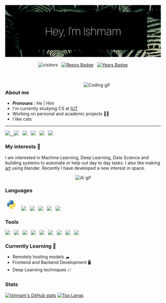 <div align="center">
  <img src="https://github.com/ishmamt/ishmamt/blob/main/Hey%2C%20I'm%20Ishmam.png" alt="Coding gif" width="700">

  <br>
  
  ![visitors](https://visitor-badge.glitch.me/badge?page_id=ishmamt.visitor-badge) &nbsp;
  [![Repos Badge](https://badges.pufler.dev/repos/ishmamt)](https://badges.pufler.dev) &nbsp;
  [![Years Badge](https://badges.pufler.dev/years/ishmamt)](https://badges.pufler.dev)

</div>
<br>
<br>

<img src="https://media.giphy.com/media/iIqmM5tTjmpOB9mpbn/giphy.gif" alt="Coding gif" width="250" align="right">

### About me
- ***Pronouns*** : He | Him
- I'm currently studying CS at [IUT](https://www.iutoic-dhaka.edu "Islamic University of Technology")
- Working on personal and academic projects 👨‍💻
- I like cats
---
<a href="mailto:ishmam.tashdeed13@gmail.com"> <img src="https://www.flaticon.com/svg/vstatic/svg/732/732200.svg?token=exp=1617711787~hmac=a5ecbc9a28c31d839430c187d97a015b" width="3.5%"/> &nbsp;
[<img src="https://seeklogo.com/images/L/linkedin-in-icon-logo-2E34704F04-seeklogo.com.png" width="3.5%"/>](https://www.linkedin.com/in/ishmam-tashdeed-17b05720b/) &nbsp;
[<img src="https://www.flaticon.com/svg/vstatic/svg/733/733579.svg?token=exp=1617711253~hmac=14a57c71ee4b3f9769e1d1fe3d487404" width="3.5%"/>](https://twitter.com/ishmamtashdeed) &nbsp;
[<img src="https://www.flaticon.com/svg/vstatic/svg/174/174855.svg?token=exp=1617711290~hmac=b27308a7f0fe3749b546147b18ce0fc4" width="3.5%"/>](https://www.instagram.com/ishmamtashdeed/) &nbsp;
[<img src="https://www.flaticon.com/svg/vstatic/svg/2111/2111589.svg?token=exp=1617710203~hmac=c73911c7987bf9f6a21a611d1a8da63a" width="3.5%"/>](https://www.reddit.com/user/ishmamtashdeed) &nbsp;
[<img src="https://cdn4.iconfinder.com/data/icons/logos-and-brands/512/27_Artstation_logo_logos-512.png" width="3.5%"/>](https://sed_cat.artstation.com/)

### My interests 💜
I am interested in Machine Learning, Deep Learning, Data Science and building systems to automate or help out day to day tasks. I also like making [art](https://sed_cat.artstation.com/ "ArtStation") using blender. Recently I have developed a new interest in space.

<div align="center">
  <img src="https://media.giphy.com/media/2jMtpIi8mhE8ctiMtK/giphy.gif" alt="Ai gif" width="350">
</div>

### Languages
<img height="40" src="https://raw.githubusercontent.com/github/explore/80688e429a7d4ef2fca1e82350fe8e3517d3494d/topics/python/python.png"> &nbsp;
<img height="40" src="https://upload.wikimedia.org/wikipedia/commons/thumb/1/18/ISO_C%2B%2B_Logo.svg/225px-ISO_C%2B%2B_Logo.svg.png"> &nbsp;
<img height="40" src="https://seeklogo.com/images/C/c-programming-language-logo-9B32D017B1-seeklogo.com.png"> &nbsp;
<img height="40" src="https://www.flaticon.com/svg/vstatic/svg/226/226777.svg?token=exp=1617718779~hmac=564d5c9a54b71596ce34794de82f4e70"> &nbsp;
<img height="40" src="https://seeklogo.com/images/H/html5-with-wordmark-color-logo-4259B7F24F-seeklogo.com.png"> &nbsp;
<img height="40" src="https://seeklogo.com/images/J/javascript-js-logo-2949701702-seeklogo.com.png">

### Tools
<img height="30" src="https://seeklogo.com/images/S/scikit-learn-logo-8766D07E2E-seeklogo.com.png"> &nbsp;
<img height="40" src="https://seeklogo.com/images/T/tensorflow-logo-02FCED4F98-seeklogo.com.png"> &nbsp;
<img height="40" src="https://seeklogo.com/images/J/jupyter-logo-A91705F539-seeklogo.com.png"> &nbsp;
<img height="40" src="https://seeklogo.com/images/G/git-logo-CD8D6F1C09-seeklogo.com.png"> &nbsp;
<img height="40" src="https://seeklogo.com/images/G/github-logo-5F384D0265-seeklogo.com.png"> &nbsp;
<img height="40" src="https://seeklogo.com/images/B/blender-logo-91B66CA31F-seeklogo.com.png"> &nbsp;
<img height="40" src="https://seeklogo.com/images/F/flask-logo-44C507ABB7-seeklogo.com.png"> &nbsp;
<img height="40" src="https://seeklogo.com/images/S/sublime-text-logo-C2736A0B50-seeklogo.com.png"> &nbsp;
<img height="40" src="https://seeklogo.com/images/S/sqlite-logo-5E9F462E6A-seeklogo.com.png"> &nbsp;

### Currently Learning 📝
- Remotely hosting models ☁
- Frontend and Backend Development 🖥
- Deep Learning techniques 📈

### Stats
[![Ishmam's GitHub stats](https://github-readme-stats.vercel.app/api?username=ishmamt&count_private=true&show_icons=true&theme=tokyonight)](https://github.com/anuraghazra/github-readme-stats)
[![Top Langs](https://github-readme-stats.vercel.app/api/top-langs/?username=ishmamt&layout=compact&theme=tokyonight)](https://github.com/anuraghazra/github-readme-stats)
